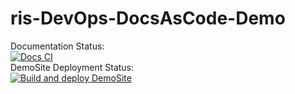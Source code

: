 # ris-DevOps-DocsAsCode-Demo

Documentation Status:
<br/>
[![Docs CI](https://github.com/risualDevOps/ris-DevOps-DocsAsCode-Demo/actions/workflows/docs-updated-workflow.yml/badge.svg)](https://github.com/risualDevOps/ris-DevOps-DocsAsCode-Demo/actions/workflows/docs-updated-workflow.yml)
<br/>
DemoSite Deployment Status:
<br/>
[![Build and deploy DemoSite](https://github.com/risualDevOps/ris-DevOps-DocsAsCode-Demo/actions/workflows/DemoSite-CI.yml/badge.svg)](https://github.com/risualDevOps/ris-DevOps-DocsAsCode-Demo/actions/workflows/DemoSite-CI.yml)
